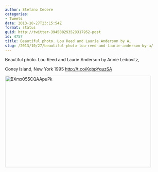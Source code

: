 ```yaml
---
author: Stefano Cecere
categories:
- Tweets
date: 2013-10-27T23:15:54Z
format: status
guid: http://twitter-394588293528317952-post
id: 4757
title: Beautiful photo. Lou Reed and Laurie Anderson by A…
slug: /2013/10/27/beautiful-photo-lou-reed-and-laurie-anderson-by-a/
---
```


Beautiful photo. Lou Reed and Laurie Anderson by Annie Leibovitz,
  
Coney Island, New York 1995 http://t.co/KqbpYquzSA

<img width="480" height="301" src="http://stefanocecere.com/wp-content/uploads/sites/3/2013/10/BXmx055CQAApuPk-480x301.jpg" class="attachment-medium" alt="BXmx055CQAApuPk" />
